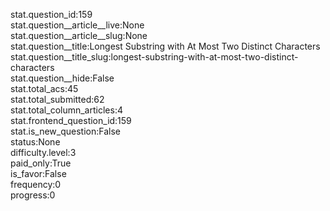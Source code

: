 stat.question_id:159  
stat.question__article__live:None  
stat.question__article__slug:None  
stat.question__title:Longest Substring with At Most Two Distinct Characters  
stat.question__title_slug:longest-substring-with-at-most-two-distinct-characters  
stat.question__hide:False  
stat.total_acs:45  
stat.total_submitted:62  
stat.total_column_articles:4  
stat.frontend_question_id:159  
stat.is_new_question:False  
status:None  
difficulty.level:3  
paid_only:True  
is_favor:False  
frequency:0  
progress:0  
